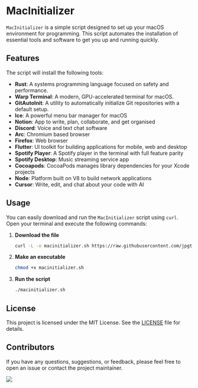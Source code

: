 # MacInitializer

`MacInitializer` is a simple script designed to set up your macOS environment for programming. This script automates the installation of essential tools and software to get you up and running quickly.

## Features

The script will install the following tools:
- **Rust**: A systems programming language focused on safety and performance.
- **Warp Terminal**: A modern, GPU-accelerated terminal for macOS.
- **GitAutoInit**: A utility to automatically initialize Git repositories with a default setup.
- **Ice**: A powerful menu bar manager for macOS
- **Notion**: App to write, plan, collaborate, and get organised
- **Discord**: Voice and text chat software
- **Arc**: Chromium based browser
- **Firefox**: Web browser
- **Flutter**: UI toolkit for building applications for mobile, web and desktop
- **Spotify Player**: A Spotify player in the terminal with full feature parity
- **Spotify Desktop**: Music streaming service app
- **Cocoapods**: CocoaPods manages library dependencies for your Xcode projects
- **Node**: Platform built on V8 to build network applications
- **Cursor**: Write, edit, and chat about your code with AI

## Usage

You can easily download and run the `MacInitializer` script using `curl`. Open your terminal and execute the following commands:

1. **Download the file**

    ```bash
    curl -L -o macinitializer.sh https://raw.githubusercontent.com/jpgtzg/MacInitializer/main/start.sh
    ```

2. **Make an executable**

    ```bash
    chmod +x macinitializer.sh
    ```

3. **Run the script**

    ```bash
    ./macinitializer.sh
    ```

## License

This project is licensed under the MIT License. See the [LICENSE](LICENSE) file for details.

## Contributors

If you have any questions, suggestions, or feedback, please feel free to open an issue or contact the project maintainer.

<a href="https://github.com/jpgtzg/macinitializer/graphs/contributors">
  <img src="https://contrib.rocks/image?repo=jpgtzg/macinitializer" />
</a>

  
